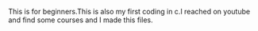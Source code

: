This is for beginners.This is also my first coding in c.I reached on youtube and find some courses and I made this files.
